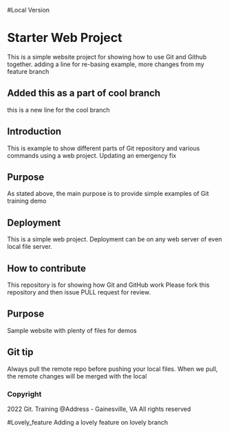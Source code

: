 #Local Version

# Starter Web Project
This is a simple website project for 
showing how to use Git and Github together.
adding a line for re-basing example, more changes from my feature branch

## Added this as a part of cool branch
this is a new line for the cool branch

## Introduction

This is example to show different parts of Git repository and various
commands using a web project.
Updating an emergency fix

## Purpose
As stated above, the main purpose is to provide simple examples of Git training demo

## Deployment
This is a simple web project. Deployment can be on any web server of even local file server.


## How to contribute

This repository is for showing how Git and GitHub work
Please fork this repository and then issue PULL request for review.

## Purpose

Sample website with plenty of files for demos

## Git tip
Always pull the remote repo before pushing your local files.
When we pull, the remote changes will be merged with the local

### Copyright
2022 Git. Training
@Address - Gainesville, VA 
All rights reserved

#Lovely_feature
Adding a lovely feature on lovely branch